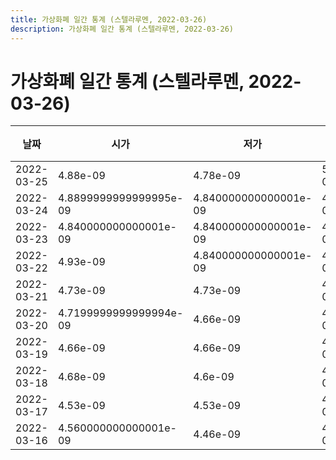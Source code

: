 ```yaml
---
title: 가상화폐 일간 통계 (스텔라루멘, 2022-03-26)
description: 가상화폐 일간 통계 (스텔라루멘, 2022-03-26)
---
```


가상화폐 일간 통계 (스텔라루멘, 2022-03-26)
===

|날짜|시가|저가|고가|종가|비고|
|--|--|--|--|--|--|
|2022-03-25|4.88e-09|4.78e-09|5.05e-09|4.79e-09|    |
|2022-03-24|4.8899999999999995e-09|4.840000000000001e-09|4.95e-09|4.8500000000000004e-09|    |
|2022-03-23|4.840000000000001e-09|4.840000000000001e-09|4.96e-09|4.96e-09|    |
|2022-03-22|4.93e-09|4.840000000000001e-09|4.98e-09|4.94e-09|    |
|2022-03-21|4.73e-09|4.73e-09|4.92e-09|4.92e-09|    |
|2022-03-20|4.7199999999999994e-09|4.66e-09|4.81e-09|4.73e-09|    |
|2022-03-19|4.66e-09|4.66e-09|4.7e-09|4.7e-09|    |
|2022-03-18|4.68e-09|4.6e-09|4.68e-09|4.66e-09|    |
|2022-03-17|4.53e-09|4.53e-09|4.7e-09|4.7e-09|    |
|2022-03-16|4.560000000000001e-09|4.46e-09|4.68e-09|4.46e-09|    |
